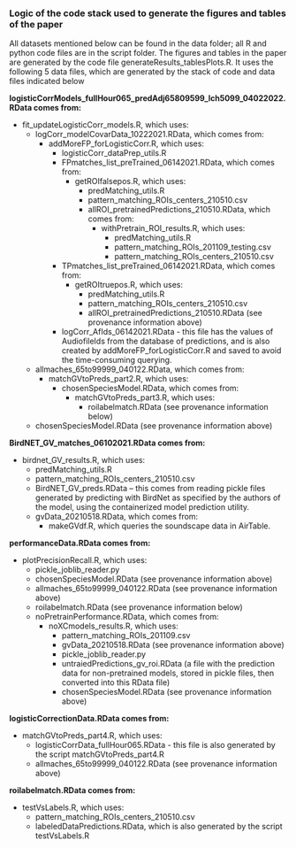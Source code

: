 ### Logic of the code stack used to generate the figures and tables of the paper  
All datasets mentioned below can be found in the data folder; all R and python code files are in the script folder. 
The figures and tables in the paper are generated by the code file generateResults_tablesPlots.R. It uses the following 5 data files, which are generated by the stack of code and data files indicated below
   
__logisticCorrModels_fullHour065_predAdj65809599_lch5099_04022022.RData comes from:__
 * fit_updateLogisticCorr_models.R, which uses:
   * logCorr_modelCovarData_10222021.RData, which comes from:
     * addMoreFP_forLogisticCorr.R, which uses:
       * logisticCorr_dataPrep_utils.R
       * FPmatches_list_preTrained_06142021.RData, which comes from:
         * getROIfalsepos.R, which uses:
           * predMatching_utils.R
           * pattern_matching_ROIs_centers_210510.csv
           * allROI_pretrainedPredictions_210510.RData, which comes from:
             * withPretrain_ROI_results.R, which uses:
               * predMatching_utils.R
               * pattern_matching_ROIs_201109_testing.csv
               * pattern_matching_ROIs_centers_210510.csv
       * TPmatches_list_preTrained_06142021.RData, which comes from:
         * getROItruepos.R, which uses:
           * predMatching_utils.R
           * pattern_matching_ROIs_centers_210510.csv
           * allROI_pretrainedPredictions_210510.RData (see provenance information above)
       * logCorr_AfIds_06142021.RData - this file has the values of AudiofileIds from the database of predictions, and is also created by addMoreFP_forLogisticCorr.R and saved to avoid the time-consuming querying.
   * allmaches_65to99999_040122.RData, which comes from:
     * matchGVtoPreds_part2.R, which uses:
       * chosenSpeciesModel.RData, which comes from:
         * matchGVtoPreds_part3.R, which uses:
           * roilabelmatch.RData (see provenance information below)
   * chosenSpeciesModel.RData (see provenance information above)
   
__BirdNET_GV_matches_06102021.RData comes from:__
 * birdnet_GV_results.R, which uses:
   * predMatching_utils.R
   * pattern_matching_ROIs_centers_210510.csv
   * BirdNET_GV_preds.RData – this comes from reading pickle files generated by predicting with BirdNet as specified by the authors of the model, using the containerized model prediction utility.
   * gvData_20210518.RData, which comes from:
     * makeGVdf.R, which queries the soundscape data in AirTable.
   
__performanceData.RData comes from:__
 * plotPrecisionRecall.R, which uses:
   * pickle_joblib_reader.py
   * chosenSpeciesModel.RData (see provenance information above)
   * allmaches_65to99999_040122.RData (see provenance information above)
   * roilabelmatch.RData (see provenance information below)
   * noPretrainPerformance.RData, which comes from:
     * noXCmodels_results.R, which uses:
       * pattern_matching_ROIs_201109.csv
       * gvData_20210518.RData (see provenance information above)
       * pickle_joblib_reader.py
       * untraiedPredictions_gv_roi.RData (a file with the prediction data for non-pretrained models, stored in pickle files, then converted into this RData file)
       * chosenSpeciesModel.RData (see provenance information above)
   
__logisticCorrectionData.RData comes from:__
 * matchGVtoPreds_part4.R, which uses:
   * logisticCorrData_fullHour065.RData - this file is also generated by the script matchGVtoPreds_part4.R
   * allmaches_65to99999_040122.RData (see provenance information above)
   
__roilabelmatch.RData comes from:__ 
 * testVsLabels.R, which uses:
   * pattern_matching_ROIs_centers_210510.csv
   * labeledDataPredictions.RData, which is also generated by the script testVsLabels.R

